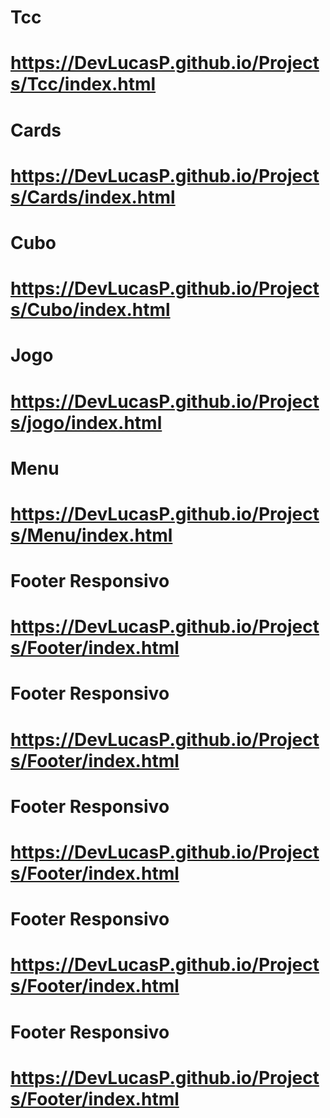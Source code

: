 # Tcc
# https://DevLucasP.github.io/Projects/Tcc/index.html

# Cards
# https://DevLucasP.github.io/Projects/Cards/index.html 

# Cubo
# https://DevLucasP.github.io/Projects/Cubo/index.html

# Jogo
# https://DevLucasP.github.io/Projects/jogo/index.html

# Menu
# https://DevLucasP.github.io/Projects/Menu/index.html

# Footer Responsivo
# https://DevLucasP.github.io/Projects/Footer/index.html

# Footer Responsivo
# https://DevLucasP.github.io/Projects/Footer/index.html

# Footer Responsivo
# https://DevLucasP.github.io/Projects/Footer/index.html

# Footer Responsivo
# https://DevLucasP.github.io/Projects/Footer/index.html

# Footer Responsivo
# https://DevLucasP.github.io/Projects/Footer/index.html
